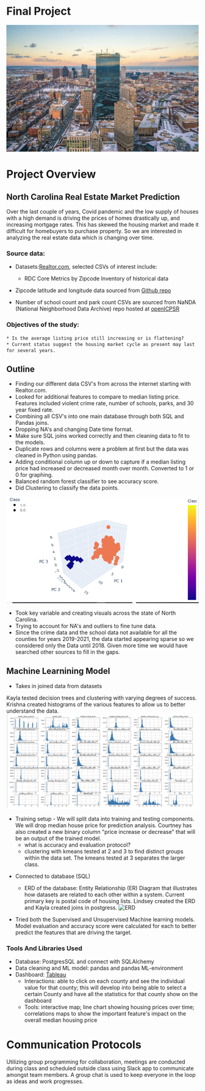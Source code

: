 
# Final Project
![Housing_image.png](https://github.com/ksommerdorf/FinalProject/blob/main/images/Housing_image.png)


# Project Overview

## North Carolina Real Estate Market Prediction 

Over the last couple of years, Covid pandemic and the low supply of houses with a high demand is driving the prices of homes drastically up, and increasing mortgage rates. This has skewed the housing market and made it difficult for homebuyers to purchase property. So we are interested in analyzing the real estate data which is changing over time.

### Source data: 

- Datasets:[Realtor.com](https://www.realtor.com/research/data/), selected CSVs of interest include:
    
    * RDC Core Metrics by Zipcode Inventory of historical data
    
- Zipcode latitude and longitude data sourced from [Github repo](https://github.com/midwire/free_zipcode_data/blob/5f831e3918488751a701b583a419ca3e1d44d93f/all_us_zipcodes.csv)
    
- Number of school count and park count CSVs are sourced from NaNDA (National Neighborhood Data Archive) repo hosted at [openICPSR](https://nanda.isr.umich.edu/data/)

### Objectives of the study:
    * Is the average listing price still increasing or is flattening? 
    * Current status suggest the housing market cycle as present may last for several years.
## Outline
   * Finding our different data CSV's from across the internet starting with Realtor.com. 
   * Looked for additional features to compare to median listing price. Features included violent crime rate, number of schools, parks, and 30 year fixed rate. 
   * Combining all CSV's into one main database through both SQL and Pandas joins. 
   * Dropping NA's and changing Date time format. 
   * Make sure SQL joins worked correctly and then cleaning data to fit to the models. 
   * Duplicate rows and columns were a problem at first but the data was cleaned in Python using pandas.
   * Adding conditional column up or down to capture if a median listing price had increased or decreased month over month. Converted to 1 or 0 for graphing.
   * Balanced random forest classifier to see accuracy score.
   * Did Clustering to classify the data points.
   
![Kmeans=2](https://github.com/ksommerdorf/FinalProject/blob/6731844bf8bfa161e4dd18a9d2b4fbedf2e0d05e/images/FP_clusters_k2.PNG)


   * Took key variable and creating visuals across the state of North Carolina.
   * Trying to account for NA's and outliers to fine tune data. 
   * Since the crime data and the school data not available for all the counties for years 2019-2021, the data started appearing sparse so we considered only the Data until 2018. Given more time we would have searched other sources to fill in the gaps.
   

## Machine Learnining Model
- Takes in joined data from datasets 

Kayla tested decision trees and clustering with varying degrees of success. Krishna created histograms of the various features to allow us to better understand the data.
![Feature Histogram](https://github.com/ksommerdorf/FinalProject/blob/main/images/Histogram_features.png)

* Training setup - We will split data into training and testing components.  We will drop median house price for prediction analysis.  Courtney has also created a new binary column "price increase or decrease" that will be an output of the trained model.
    * what is accuracy and evaluation protocol?
    * clustering with kmeans tested at 2 and 3 to find distinct groups within the data set. The kmeans tested at 3 separates the larger class.

- Connected to database (SQL)
    *  ERD of the database: Entity Relationship (ER) Diagram that 
            illustrates how datasets are related to each other within a system. 
            Current primary key is postal code of housing lists. Lindsey created the ERD and Kayla created joins in postgress.
            ![ERD](https://github.com/ksommerdorf/FinalProject/blob/Lindsey/ERD.png)

- Tried both the Supervised and Unsupervised Machine learning models. Model evaluation and accuracy score were calculated for each to better predict the features that are driving the target.


### Tools And Libraries Used

- Database: PostgresSQL and connect with SQLAlchemy
- Data cleaning and ML model: pandas and pandas ML-environment
- Dashboard: [Tableau](https://public.tableau.com/views/RealEstateProject_16586455498320/Dashboard1?:language=en-US&:display_count=n&:origin=viz_share_link)
   * Interactions: able to click on each county and see the individual value for that county; this will develop into being able to select a certain County and have all the statistics for that county show on the dashboard
   * Tools: interactive map; line chart showing housing prices over time; correlations maps to show the important feature's impact on the overall median housing price
   

# Communication Protocols
Utilizing group programming for collaboration, meetings are conducted during class and scheduled outside class using Slack app to communicate amongst team members. A group chat is used to keep everyone in the loop as ideas and work progresses. 
